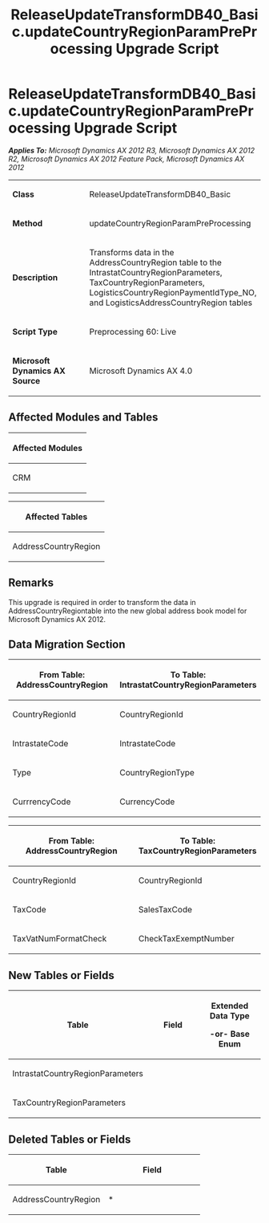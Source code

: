 ﻿---
title: ReleaseUpdateTransformDB40_Basic.updateCountryRegionParamPreProcessing Upgrade Script
TOCTitle: ReleaseUpdateTransformDB40_Basic.updateCountryRegionParamPreProcessing Upgrade Script
ms:assetid: cc6fd630-ec2c-a577-d3c2-896221424d51
ms:mtpsurl: https://msdn.microsoft.com/en-us/library/JJ719696(v=AX.60)
ms:contentKeyID: 49711262
ms.date: 05/18/2015
mtps_version: v=AX.60
---

# ReleaseUpdateTransformDB40\_Basic.updateCountryRegionParamPreProcessing Upgrade Script 


_**Applies To:** Microsoft Dynamics AX 2012 R3, Microsoft Dynamics AX 2012 R2, Microsoft Dynamics AX 2012 Feature Pack, Microsoft Dynamics AX 2012_

<table>
<colgroup>
<col style="width: 50%" />
<col style="width: 50%" />
</colgroup>
<tbody>
<tr class="odd">
<td><p><strong>Class</strong></p></td>
<td><p>ReleaseUpdateTransformDB40_Basic</p></td>
</tr>
<tr class="even">
<td><p><strong>Method</strong></p></td>
<td><p>updateCountryRegionParamPreProcessing</p></td>
</tr>
<tr class="odd">
<td><p><strong>Description</strong></p></td>
<td><p>Transforms data in the AddressCountryRegion table to the IntrastatCountryRegionParameters, TaxCountryRegionParameters, LogisticsCountryRegionPaymentIdType_NO, and LogisticsAddressCountryRegion tables</p></td>
</tr>
<tr class="even">
<td><p><strong>Script Type</strong></p></td>
<td><p>Preprocessing 60: Live</p></td>
</tr>
<tr class="odd">
<td><p><strong>Microsoft Dynamics AX Source</strong></p></td>
<td><p>Microsoft Dynamics AX 4.0</p></td>
</tr>
</tbody>
</table>


## Affected Modules and Tables

<table>
<colgroup>
<col style="width: 100%" />
</colgroup>
<thead>
<tr class="header">
<th><p>Affected Modules</p></th>
</tr>
</thead>
<tbody>
<tr class="odd">
<td><p>CRM</p></td>
</tr>
</tbody>
</table>


<table>
<colgroup>
<col style="width: 100%" />
</colgroup>
<thead>
<tr class="header">
<th><p>Affected Tables</p></th>
</tr>
</thead>
<tbody>
<tr class="odd">
<td><p>AddressCountryRegion</p></td>
</tr>
</tbody>
</table>


## Remarks

This upgrade is required in order to transform the data in AddressCountryRegiontable into the new global address book model for Microsoft Dynamics AX 2012.

## Data Migration Section

<table>
<colgroup>
<col style="width: 50%" />
<col style="width: 50%" />
</colgroup>
<thead>
<tr class="header">
<th><p>From Table: AddressCountryRegion</p></th>
<th><p>To Table: IntrastatCountryRegionParameters</p></th>
</tr>
</thead>
<tbody>
<tr class="odd">
<td><p>CountryRegionId</p></td>
<td><p>CountryRegionId</p></td>
</tr>
<tr class="even">
<td><p>IntrastateCode</p></td>
<td><p>IntrastateCode</p></td>
</tr>
<tr class="odd">
<td><p>Type</p></td>
<td><p>CountryRegionType</p></td>
</tr>
<tr class="even">
<td><p>CurrrencyCode</p></td>
<td><p>CurrencyCode</p></td>
</tr>
</tbody>
</table>


<table>
<colgroup>
<col style="width: 50%" />
<col style="width: 50%" />
</colgroup>
<thead>
<tr class="header">
<th><p>From Table: AddressCountryRegion</p></th>
<th><p>To Table: TaxCountryRegionParameters</p></th>
</tr>
</thead>
<tbody>
<tr class="odd">
<td><p>CountryRegionId</p></td>
<td><p>CountryRegionId</p></td>
</tr>
<tr class="even">
<td><p>TaxCode</p></td>
<td><p>SalesTaxCode</p></td>
</tr>
<tr class="odd">
<td><p>TaxVatNumFormatCheck</p></td>
<td><p>CheckTaxExemptNumber</p></td>
</tr>
</tbody>
</table>


## New Tables or Fields

<table>
<colgroup>
<col style="width: 33%" />
<col style="width: 33%" />
<col style="width: 33%" />
</colgroup>
<thead>
<tr class="header">
<th><p>Table</p></th>
<th><p>Field</p></th>
<th><p>Extended Data Type</p>
<p>-or- Base Enum</p></th>
</tr>
</thead>
<tbody>
<tr class="odd">
<td><p>IntrastatCountryRegionParameters</p></td>
<td><p></p></td>
<td><p></p></td>
</tr>
<tr class="even">
<td><p>TaxCountryRegionParameters</p></td>
<td><p></p></td>
<td><p></p></td>
</tr>
</tbody>
</table>


## Deleted Tables or Fields

<table>
<colgroup>
<col style="width: 50%" />
<col style="width: 50%" />
</colgroup>
<thead>
<tr class="header">
<th><p>Table</p></th>
<th><p>Field</p></th>
</tr>
</thead>
<tbody>
<tr class="odd">
<td><p>AddressCountryRegion</p></td>
<td><p>*</p></td>
</tr>
</tbody>
</table>

  


